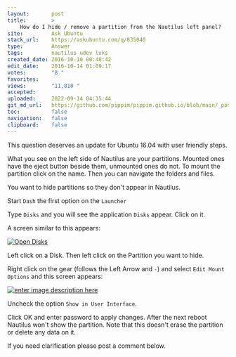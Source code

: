 ```yaml
---
layout:       post
title:        >
    How do I hide / remove a partition from the Nautilus left panel?
site:         Ask Ubuntu
stack_url:    https://askubuntu.com/q/835040
type:         Answer
tags:         nautilus udev luks
created_date: 2016-10-10 00:48:42
edit_date:    2016-10-14 01:09:17
votes:        "8 "
favorites:    
views:        "11,810 "
accepted:     
uploaded:     2022-09-14 04:35:44
git_md_url:   https://github.com/pippim/pippim.github.io/blob/main/_posts/2016/2016-10-10-How-do-I-hide-_-remove-a-partition-from-the-Nautilus-left-panel_.md
toc:          false
navigation:   false
clipboard:    false
---
```


This question deserves an update for Ubuntu 16.04 with user friendly steps.

What you see on the left side of Nautilus are your partitions. Mounted ones have the eject button beside them, unmounted ones do not. To mount the partition click on the name. Then you can navigate the folders and files.

You want to hide partitions so they don't appear in Nautilus.

Start `Dash` the first option on the `Launcher`

Type `Disks` and you will see the application `Disks` appear. Click on it.

A screen similar to this appears:

[![Open Disks][1]][1]

Left click on a Disk. Then left click on the Partition you want to hide.

Right click on the gear (follows the Left Arrow and `-`) and select `Edit Mount Options` and this screen appears:

[![enter image description here][2]][2]

Uncheck the option `Show in User Interface`.

Click OK and enter password to apply changes. After the next reboot Nautilus won't show the partition. Note that this doesn't erase the partition or delete any data on it.

If you need clarification please post a comment below.

  [1]: http://i.stack.imgur.com/e5LCU.png
  [2]: http://i.stack.imgur.com/9zU2z.png

